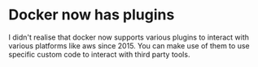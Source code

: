# Docker now has plugins

I didn't realise that docker now supports various plugins to interact with various platforms like aws since 2015. You can make use of them to use specific custom code to interact with third party tools.
